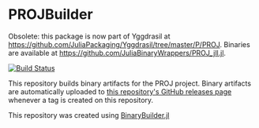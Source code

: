 # PROJBuilder

Obsolete: this package is now part of Yggdrasil at https://github.com/JuliaPackaging/Yggdrasil/tree/master/P/PROJ. Binaries are available at https://github.com/JuliaBinaryWrappers/PROJ_jll.jl.

[![Build Status](https://travis-ci.org/JuliaGeo/PROJBuilder.svg?branch=master)](https://travis-ci.org/JuliaGeo/PROJBuilder)

This repository builds binary artifacts for the PROJ project. Binary artifacts are automatically uploaded to
[this repository's GitHub releases page](https://github.com/JuliaGeo/PROJBuilder/releases) whenever a tag is created
on this repository.

This repository was created using [BinaryBuilder.jl](https://github.com/JuliaPackaging/BinaryBuilder.jl)
